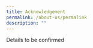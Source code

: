 ```yaml
---
title: Acknowledgement
permalink: /about-us/permalink
description: ""
---
```

Details to be confirmed